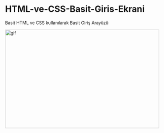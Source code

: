# HTML-ve-CSS-Basit-Giris-Ekrani
Basit HTML ve CSS kullanılarak Basit Giriş Arayüzü

<p><img align="left" alt="gif" src="https://github.com/mstfakrsu/HTML-ve-CSS-Basit-Giris-Ekrani/blob/main/Document-Google-Chrome-2023-09-17-22-14-10.gif" width="500" height="320" /></p>
